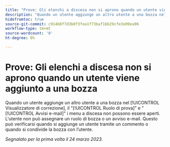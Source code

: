 ```yaml
---
title: "Prove: Gli elenchi a discesa non si aprono quando un utente viene aggiunto a una bozza"
description: "Quando un utente aggiunge un altro utente a una bozza nel Visualizzatore di bozze, i menu a discesa Ruolo di bozza e Avvisi e-mail non possono essere aperti. L'utente non può assegnare un ruolo di bozza o un avviso e-mail. Questo può verificarsi quando si aggiunge un utente tramite un commento o quando si condivide la bozza con l’utente."
hidefromtoc: true
source-git-commit: c914b0f7d3b0f3fea1f73baf16b29cfe3e09ea96
workflow-type: tm+mt
source-wordcount: '0'
ht-degree: 0%

---
```



# Prove: Gli elenchi a discesa non si aprono quando un utente viene aggiunto a una bozza

<!--This article is on WF and WFP TOCs-->

Quando un utente aggiunge un altro utente a una bozza nel [!UICONTROL Visualizzatore di correzione], il &quot;[!UICONTROL Ruolo di prova]&quot; e &quot;[!UICONTROL Avvisi e-mail]&quot; i menu a discesa non possono essere aperti. L&#39;utente non può assegnare un ruolo di bozza o un avviso e-mail. Questo può verificarsi quando si aggiunge un utente tramite un commento o quando si condivide la bozza con l’utente.

_Segnalato per la prima volta il 24 marzo 2023._

